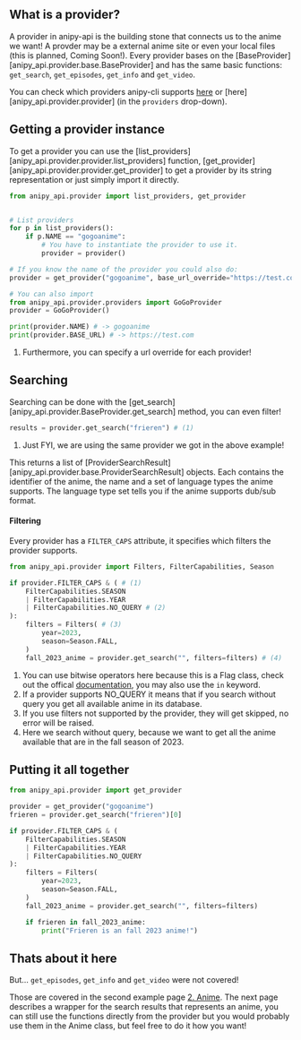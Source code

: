 ## What is a provider?
A provider in anipy-api is the building stone that connects us to the anime we want! A provder may be a external anime site or even your local files (this is planned, Coming Soon!). Every provider bases on the [BaseProvider][anipy_api.provider.base.BaseProvider] and has the same basic functions: `get_search`, `get_episodes`, `get_info` and `get_video`.

You can check which providers anipy-cli supports [here](../../availabilty.md) or [here][anipy_api.provider.provider] (in the `providers` drop-down).

## Getting a provider instance
To get a provider you can use the [list_providers][anipy_api.provider.provider.list_providers] function, [get_provider][anipy_api.provider.provider.get_provider] to get a provider by its string representation or just simply import it directly.

```python
from anipy_api.provider import list_providers, get_provider 


# List providers
for p in list_providers():
    if p.NAME == "gogoanime":
        # You have to instantiate the provider to use it.
        provider = provider()

# If you know the name of the provider you could also do:
provider = get_provider("gogoanime", base_url_override="https://test.com") #(1)

# You can also import
from anipy_api.provider.providers import GoGoProvider
provider = GoGoProvider()

print(provider.NAME) # -> gogoanime
print(provider.BASE_URL) # -> https://test.com
```

1.  Furthermore, you can specify a url override for each provider!

## Searching
Searching can be done with the [get_search][anipy_api.provider.BaseProvider.get_search] method, you can even filter!
```python
results = provider.get_search("frieren") # (1)
```

1. Just FYI, we are using the same provider we got in the above example!

This returns a list of [ProviderSearchResult][anipy_api.provider.base.ProviderSearchResult] objects. Each contains the identifier of the anime, the name and a set of language types the anime supports. The language type set tells you if the anime supports dub/sub format.

#### Filtering
Every provider has a `FILTER_CAPS` attribute, it specifies which filters the provider supports.
```python
from anipy_api.provider import Filters, FilterCapabilities, Season

if provider.FILTER_CAPS & ( # (1)
    FilterCapabilities.SEASON
    | FilterCapabilities.YEAR
    | FilterCapabilities.NO_QUERY # (2)
):
    filters = Filters( # (3)
        year=2023,
        season=Season.FALL,
    )
    fall_2023_anime = provider.get_search("", filters=filters) # (4)
```

1. You can use bitwise operators here because this is a Flag class, check out the offical [documentation](https://docs.python.org/3/library/enum.html#enum.Flag), you may also use the `in` keyword.
2. If a provider supports NO_QUERY it means that if you search without query you get all available anime in its database.
3. If you use filters not supported by the provider, they will get skipped, no error will be raised.
4. Here we search without query, because we want to get all the anime available that are in the fall season of 2023.

## Putting it all together
```python
from anipy_api.provider import get_provider 

provider = get_provider("gogoanime")
frieren = provider.get_search("frieren")[0]

if provider.FILTER_CAPS & (
    FilterCapabilities.SEASON
    | FilterCapabilities.YEAR
    | FilterCapabilities.NO_QUERY
):
    filters = Filters(
        year=2023,
        season=Season.FALL,
    )
    fall_2023_anime = provider.get_search("", filters=filters)

    if frieren in fall_2023_anime:
        print("Frieren is an fall 2023 anime!") 
```

## Thats about it here
But... `get_episodes`, `get_info` and `get_video` were not covered!

Those are covered in the second example page [2. Anime](anime.md). The next page describes a wrapper for the search results that represents an anime, you can still use the functions directly from the provider but you would probably use them in the Anime class, but feel free to do it how you want!
